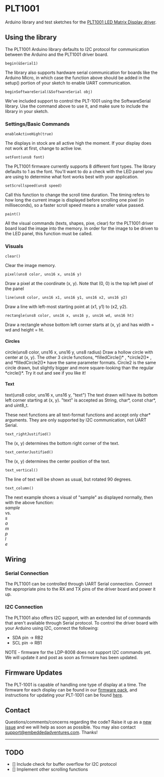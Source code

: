 # PLT1001 #

Arduino library and test sketches for the <a href="http://www.embeddedadventures.com/led_matrix_display_driver_plt-1001v4.html">PLT1001 LED Matrix Display driver</a>.

## Using the library ##
The PLT1001 Arduino library defaults to I2C protocol for communication between the Arduino and the PLT1001 driver board. 

	begin(&Serial1)

The library also supports hardware serial communication for boards like the Arduino Micro, in which case the function above should be added in the setup() portion of your sketch to enable UART communication. 

	beginSoftwareSerial(&SoftwareSerial obj)

We've included support to control the PLT-1001 using the SoftwareSerial library. Use the command above to use it, and make sure to include the library in your sketch.


<h3>Settings/Basic Commands</h3>

	enableActiveHigh(true)
The displays in stock are all active high the moment. If your display does not work at first, change to active low.

	setFont(uns8 font)
The PLT1001 firmware currently supports 8 different font types. The library defaults to 1 as the font. You'll want to do a check with the LED panel you are using to determine what font works best with your application.

	setScrollspeed(uns8 speed)
Call this function to change the scroll time duration. The timing refers to how long the current image is displayed before scrolling one pixel (in milliseconds), so a faster scroll speed means a smaller value passed.

	paint()
All the visual commands (texts, shapes, pixe, clear) for the PLT1001 driver board load the image into the memory. In order for the image to be driven to the LED panel, this function must be called. 

<h3>Visuals</h3>

	clear()
Clear the image memory. 

	pixel(uns8 color, uns16 x, uns16 y)
Draw a pixel at the coordinate (x, y). Note that (0, 0) is the top left pixel of the panel

	line(uns8 color, uns16 x1, uns16 y1, uns16 x2, uns16 y2)
Draw a line with left-most starting point at (x1, y1) to (x2, y2).

	rectangle(uns8 color, uns16 x, uns16 y, uns16 wd, uns16 ht)
Draw a rectangle whose bottom left corner starts at (x, y) and has width = wd and height = ht.

<h4>Circles</h4>
	circle(uns8 color, uns16 x, uns16 y, uns8 radius)
Draw a hollow circle with center at (x, y). The other 3 circle functions, *filledCircle()* , *circle2()* , and *filledCircle2()*  have the same parameter formats. 
Circle2 is the same circle drawn, but slightly bigger and more square-looking than the regular *circle()*. Try it out and see if you like it!

<h4>Text</h4>
	text(uns8 color, uns16 x, uns16 y, "text")
The text drawn will have its bottom left corner starting at (x, y). "text" is accepted as String, char*, const char*, and uint8_t.

These next functions are all text-format functions and accept only char* arguments. They are only supported by I2C communication, not UART Serial.

	text_rightJustified()
The (x, y) determines the bottom right corner of the text.

	text_centerJustified()
The (x, y) determines the center position of the text.

	text_vertical()
The line of text will be shown as usual, but rotated 90 degrees.

	text_column()
The next example shows a visual of "sample" as displayed normally, then with the above function:
<br>*sample*<br>vs.
<br>*s*<br>*a*<br>*m*<br>*p*<br>*l*<br>*e*


## Wiring ##
<h3>Serial Connection</h3>
The PLT1001 can be controlled through UART Serial connection. Connect the appropriate pins to the RX and TX pins of the driver board and power it up.

<h3>I2C Connection</h3>
The PLT1001 also offers I2C support, with an extended list of commands that aren't available through Serial protocol. To control the driver board with your Arduino using I2C, connect the following: 

- SDA pin -> RB2
- SCL pin -> RB1

NOTE - firmware for the LDP-8008 does not support I2C commands yet. We will update it and post as soon as firmware has been updated.

## Firmware Updates ##
The PLT-1001 is capable of handling one type of display at a time. The firmware for each display can be found in our [firmware pack](https://www.embeddedadventures.com/downloads/plt1001v4_firmware_pack_3v02.zip), and instructions for updating your PLT-1001 can be found [here](https://www.embeddedadventures.com/downloads/Updating_PLT1001v4_firmware.pdf).

## Contact ##
Questions/comments/concerns regarding the code? Raise it up as a <a href="https://github.com/embeddedadventures/PLT1001/issues/new">new issue</a> and we will help as soon as possible. You may also contact support@embeddedadventures.com. Thanks!

----------
<h2>TODO</h2>

- [] Include check for buffer overflow for I2C protocol
- [] Implement other scrolling functions

